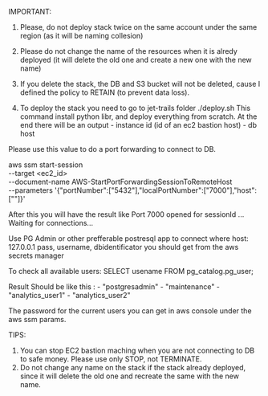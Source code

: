 IMPORTANT:

1. Please, do not deploy stack twice on the same account under the same region (as it will be naming collesion)
2. Please do not change the name of the resources when it is alredy deployed (it will delete the old one and create a new one with the new name)
3. If you delete the stack, the DB and S3 bucket will not be deleted, cause I defined the policy to RETAIN (to prevent data loss).

4. To deploy the stack you need to go to jet-trails folder
   ./deploy.sh
   This command install python libr, and deploy everything from scratch. At the end there will be an output - instance id (id of an ec2 bastion host) - db host

Please use this value to do a port forwarding to connect to DB.

aws ssm start-session \
 --target <ec2_id> \
 --document-name AWS-StartPortForwardingSessionToRemoteHost \
 --parameters '{"portNumber":["5432"],"localPortNumber":["7000"],"host":["<dbhost>"]}'

After this you will have the result like
Port 7000 opened for sessionId ...
Waiting for connections...

Use PG Admin or other prefferable postresql app to connect where
host: 127.0.0.1
pass, username, dbidentificator you should get from the aws secrets manager

To check all available users:
SELECT usename FROM pg_catalog.pg_user;

Result Should be like this : - "postgresadmin" - "maintenance" - "analytics_user1" - "analytics_user2"

The password for the current users you can get in aws console under the aws ssm params.

TIPS:

1. You can stop EC2 bastion maching when you are not connecting to DB to safe money. Please use only STOP, not TERMINATE.
2. Do not change any name on the stack if the stack already deployed, since it will delete the old one and recreate the same with the new name.
